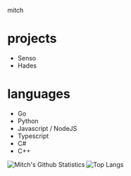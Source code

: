 mitch

projects
===

- Senso
- Hades

languages
===

- Go
- Python
- Javascript / NodeJS
- Typescript
- C#
- C++

<img align="left" alt="Mitch's Github Statistics" src="https://github-readme-stats.vercel.app/api?username=behaviourist&show_icons=true&theme=dracula&include_all_commits=true" />

![Top Langs](https://github-readme-stats.vercel.app/api/top-langs/?username=behaviourist&theme=dracula)
